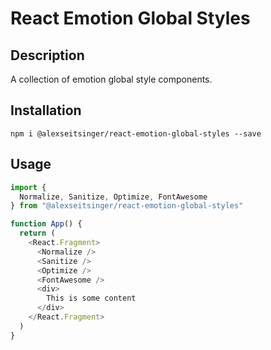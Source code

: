 # React Emotion Global Styles

## Description

A collection of emotion global style components.

## Installation

```
npm i @alexseitsinger/react-emotion-global-styles --save
```

## Usage

```javascript
import { 
  Normalize, Sanitize, Optimize, FontAwesome 
} from "@alexseitsinger/react-emotion-global-styles"

function App() {
  return (
    <React.Fragment>
      <Normalize />
      <Sanitize />
      <Optimize />
      <FontAwesome />
      <div>
        This is some content
      </div>
    </React.Fragment>
  )
}
```
